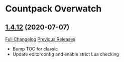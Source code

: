 # <DBM> Countpack Overwatch

## [1.4.12](https://github.com/DeadlyBossMods/DBM-CountPack-Overwatch/tree/1.4.12) (2020-07-07)
[Full Changelog](https://github.com/DeadlyBossMods/DBM-CountPack-Overwatch/compare/1.4.11...1.4.12) [Previous Releases](https://github.com/DeadlyBossMods/DBM-CountPack-Overwatch/releases)

- Bump TOC for classic  
- Update editorconfig and enable strict Lua checking  
